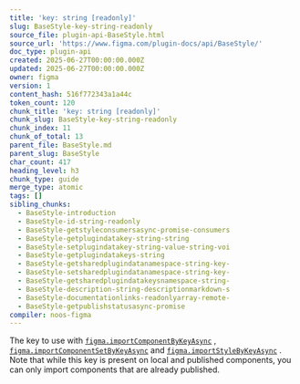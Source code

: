 ```yaml
---
title: 'key: string [readonly]'
slug: BaseStyle-key-string-readonly
source_file: plugin-api-BaseStyle.html
source_url: 'https://www.figma.com/plugin-docs/api/BaseStyle/'
doc_type: plugin-api
created: 2025-06-27T00:00:00.000Z
updated: 2025-06-27T00:00:00.000Z
owner: figma
version: 1
content_hash: 516f772343a1a44c
token_count: 120
chunk_title: 'key: string [readonly]'
chunk_slug: BaseStyle-key-string-readonly
chunk_index: 11
chunk_of_total: 13
parent_file: BaseStyle.md
parent_slug: BaseStyle
char_count: 417
heading_level: h3
chunk_type: guide
merge_type: atomic
tags: []
sibling_chunks:
  - BaseStyle-introduction
  - BaseStyle-id-string-readonly
  - BaseStyle-getstyleconsumersasync-promise-consumers
  - BaseStyle-getplugindatakey-string-string
  - BaseStyle-setplugindatakey-string-value-string-voi
  - BaseStyle-getplugindatakeys-string
  - BaseStyle-getsharedplugindatanamespace-string-key-
  - BaseStyle-setsharedplugindatanamespace-string-key-
  - BaseStyle-getsharedplugindatakeysnamespace-string-
  - BaseStyle-description-string-descriptionmarkdown-s
  - BaseStyle-documentationlinks-readonlyarray-remote-
  - BaseStyle-getpublishstatusasync-promise
compiler: noos-figma
---
```


The key to use with [`figma.importComponentByKeyAsync`](/plugin-docs/api/figma/#importcomponentbykeyasync)
, [`figma.importComponentSetByKeyAsync`](/plugin-docs/api/figma/#importcomponentsetbykeyasync)
 and [`figma.importStyleByKeyAsync`](/plugin-docs/api/figma/#importstylebykeyasync)
. Note that while this key is present on local and published components, you can only import components that are already published.
